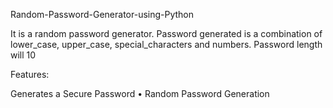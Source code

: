 Random-Password-Generator-using-Python

It is a random password generator. Password generated is a combination of lower_case, upper_case, special_characters and numbers. Password length will 10

Features:
 
Generates a Secure Password • Random Password Generation
